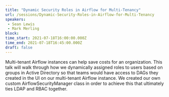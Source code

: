 ```yaml
---
title: "Dynamic Security Roles in Airflow for Multi-Tenancy"
url: /sessions/Dynamic-Security-Roles-in-Airflow-for-Multi-Tenancy
speakers:
 - Sean Lewis
 - Mark Merling
block: 
time_start: 2021-07-18T16:00:00.000Z
time_end: 2021-07-18T16:45:00.000Z
draft: false
---
```


Multi-tenant Airflow instances can help save costs for an organization. This talk will walk through how we dynamically assigned roles to users based on groups in Active Directory so that teams would have access to DAGs they created in the UI on our multi-tenant Airflow instance. We created our own custom AirflowSecurityManager class in order to achieve this that ultimately ties LDAP and RBAC together.

